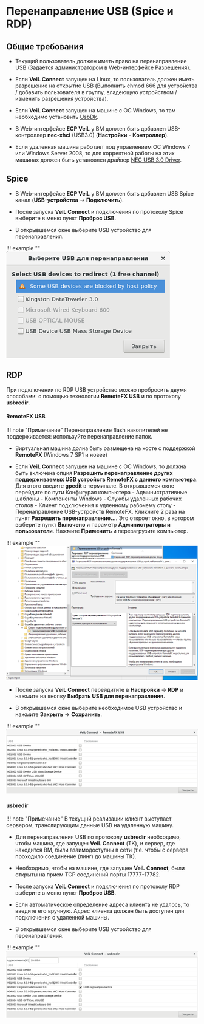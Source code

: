 # Перенаправление USB (Spice и RDP)

## Общие требования

- Текущий пользователь должен иметь право на перенаправление USB (Задается администратором в Web-интерфейсе 
[Разрешения](../../broker/auth_v3/client-permissions.md)).

- Если **VeiL Connect** запущен на Linux, то пользователь должен иметь разрешение на открытие USB 
(Выполнить chmod 666 для устройства / добавить пользователя в группу, владеющую устройством / изменить 
разрешения устройства).

- Если **VeiL Connect** запущен на машине с ОС Windows, то там необходимо установить
[UsbDk](https://github.com/daynix/UsbDk/releases/download/v1.00-22/UsbDk_1.0.22_x64.msi).


- В Web-интерфейсе **ECP VeiL** у ВМ должен быть добавлен USB-контроллер **nec-xhci** (USB3.0) (**Настройки** - **Контроллер**).

- Если удаленная машина работает под управлением ОС Windows 7 или Windows Server 2008, то для корректной работы на этих 
машинах должен быть установлен драйвер 
[NEC USB 3.0 Driver](https://support.lenovo.com/ru/en/downloads/ds018533).


## Spice

- В Web-интерфейсе **ECP VeiL** у ВМ должен быть добавлен USB Spice канал 
(**USB-устройства** -> **Подключить**).

- После запуска **VeiL Connect** и подключения по протоколу Spice выберите в меню пункт **Проброс USB**.

- В открывшемся окне выберите USB устройство для перенаправления.

!!! example ""
    ![image](../../_assets/vdi/thin_client/spice_usb_redir_window.png)


## RDP

При подключении по RDP USB устройство можно пробросить двумя способами: с помощью технологии **RemoteFX USB** и
по протоколу **usbredir**.


#### RemoteFX USB

!!! note "Примечание"
    Перенаправление flash накопителей не поддерживается: используйте перенаправление папок.
    
- Виртуальная машина долна быть размещена  на хосте с поддержкой **RemoteFX**  (Windows 7 SP1 и новее) 

- Если **VeiL Connect** запущен на машине с ОС Windows, то должна быть включена опция **Разрешить перенаправление 
других поддерживаемых USB устройств RemoteFX c данного компьютера**. Для этого введите **gpedit** в терминале.
В открывшемся окне перейдите по пути Конфигурая компьютера - Административные шаблоны - Компоненты Windows -
Службы удаленных рабочих столов - Клиент подключения к удленному рабочему столу - 
Перенаправление USB-устройств RemoteFX. Кликните 2 раза на пункт **Разрешить перенаправление...**. 
Это откроет окно, в котором выберите пункт **Включено** и параметр **Администраторы и пользователи**.
Нажмите **Применить** и перезагрузите компьютер.

!!! example ""
    ![image](../../_assets/vdi/thin_client/enable_RemoteFX_USB.png)
    
- После запуска **VeiL Connect** перейдитите в **Настройки** -> **RDP** и нажмите на кнопку
**Выбрать USB для перенаправления**.

- В открывшемся окне выберите необходимое USB устройство и нажмите **Закрыть** -> **Сохранить**.

!!! example ""
    ![image](../../_assets/vdi/thin_client/select_usb_remotefx.png)


#### usbredir

!!! note "Примечание"
    В текущнй реализации клиент выступает сервером, транслирующим данные USB на удаленную машину. 

- Для перенаправления USB по протоколу **usbredir** необходимо, чтобы машина, где запущен  **VeiL Connect** (ТК), 
и сервер, где находится ВМ, были взаимодоступны в сети (т.е. чтобы с сервера проходило соединение (пинг) 
  до машины ТК). 
  
- Необходимо, чтобы на машине, где запущен **VeiL Connect**, были открыты на прием TCP 
  соединений порты 17777-17782.

- После запуска **VeiL Connect** и подключения по протоколу RDP выберите в меню пункт **Проброс USB**.

- Если автоматическое определение адреса клиента не удалось, то введите его вручную. 
Адрес клиента должен быть доступен для подключения с удаленной машины.

- В открывшемся окне выберите USB устройство для перенаправления.

!!! example ""
    ![image](../../_assets/vdi/thin_client/select_usb_usbredir.png)